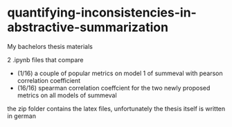 # quantifying-inconsistencies-in-abstractive-summarization
My bachelors thesis materials

2 .ipynb files that compare 
  - (1/16) a couple of popular metrics on model 1 of summeval with pearson correlation coefficient
  - (16/16) spearman correlation coeffcient for the two newly proposed metrics on all models of summeval


the zip folder contains the latex files, unfortunately the thesis itself is written in german 
